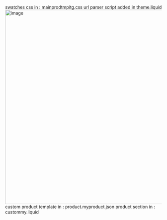 swatches css in : mainprodtmpitg.css
url parser script added in theme.liquid
<img width="626" alt="image" src="https://github.com/user-attachments/assets/12203273-be91-49c2-95fc-215c7c77a1db" />
custom product template in : product.myproduct.json
product section in : custommy.liquid

